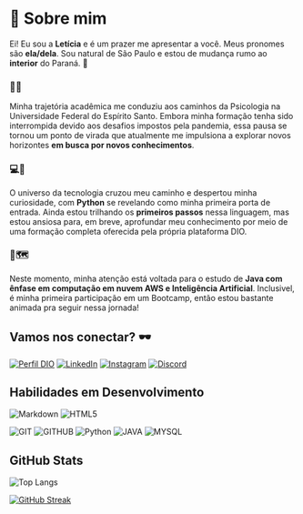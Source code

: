 
# 👋 Sobre mim
Ei! Eu sou a **Letícia** e é um prazer me apresentar a você. Meus pronomes são **ela/dela**. Sou natural de São Paulo e estou de mudança rumo ao **interior** do Paraná. 🤝

### 📖🧬
Minha trajetória acadêmica me conduziu aos caminhos da Psicologia na Universidade Federal do Espírito Santo. Embora minha formação tenha sido interrompida devido aos desafios impostos pela pandemia, essa pausa se tornou um ponto de virada que atualmente me impulsiona a explorar novos horizontes **em busca por novos conhecimentos**.
### 💻🐍
O universo da tecnologia cruzou meu caminho e despertou minha curiosidade, com **Python** se revelando como minha primeira porta de entrada. Ainda estou trilhando os **primeiros passos** nessa linguagem, mas estou ansiosa para, em breve, aprofundar meu conhecimento por meio de uma formação completa oferecida pela própria plataforma DIO.
### 📌🗺
Neste momento, minha atenção está voltada para o estudo de **Java com ênfase em computação em nuvem AWS e Inteligência Artificial**. Inclusivel, é minha primeira participação em um Bootcamp, então estou bastante animada pra seguir nessa jornada!


## Vamos nos conectar? 🕶
[![Perfil DIO](https://img.shields.io/badge/-Meu%20Perfil%20na%20DIO-9580ff?style=for-the-badge&logoColor=fff)](https://web.dio.me/users/amaraletc)
[![LinkedIn](https://img.shields.io/badge/-LinkedIn-9580ff?style=for-the-badge&logo=linkedin&logoColor=fff)](https://www.linkedin.com/in/vicitel/)
[![Instagram](https://img.shields.io/badge/-Instagram-9580ff?style=for-the-badge&logo=instagram&logoColor=fff)](https://www.instagram.com/vicitel)
[![Discord](https://img.shields.io/badge/Discord-9580ff?style=for-the-badge&logo=discord&logoColor=fff)](https://www.discord.com/in/vicitel/)

## Habilidades em Desenvolvimento
![Markdown](https://img.shields.io/badge/Markdown-ffff80?style=for-the-badge&logo=markdown&logoColor=000)
![HTML5](https://img.shields.io/badge/HTML5-ffff80?style=for-the-badge&logo=html5&logoColor=000)


![GIT](https://img.shields.io/badge/git-9580ff?style=for-the-badge&logo=git&logoColor=fff)
![GITHUB](https://img.shields.io/badge/github-9580ff?style=for-the-badge&logo=github&logoColor=fff)
![Python](https://img.shields.io/badge/Python-9580ff?style=for-the-badge&logo=python&logoColor=fff)
![JAVA](https://img.shields.io/badge/Java-9580ff?style=for-the-badge&logo=java&logoColor=fff)
![MYSQL](https://img.shields.io/badge/MYSQL-9580ff?style=for-the-badge&logo=mysql&logoColor=fff)

## GitHub Stats
![Top Langs](https://github-readme-stats-git-masterrstaa-rickstaa.vercel.app/api/top-langs/?username=vicitel&bg_color=fff&border_color=000&title_color=000&text_color=FFF)

[![GitHub Streak](https://streak-stats.demolab.com/?user=vicitel&theme=graywhite&border_color=9580ff)](https://git.io/streak-stats)

	